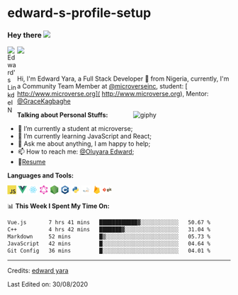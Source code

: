 # edward-s-profile-setup
### Hey there <img src="https://media.giphy.com/media/hvRJCLFzcasrR4ia7z/giphy.gif" width="25px">
<a href="https://www.linkedin.com/in/edward-oluyara-708b88215/">
  <img align="left" alt="Edward's LinkdeIN" width="22px" src="https://cdn.jsdelivr.net/npm/simple-icons@v3/icons/linkedin.svg" />
</a>


![](https://visitor-badge.glitch.me/badge?page_id=oluyaratosin123)

<br />

Hi, I'm Edward Yara, a Full Stack Developer 🚀 from Nigeria, currently, I'm a Community Team Member at [@microverseinc](http://www.microverse.org), student: [ http://www.microverse.org]( http://www.microverse.org), Mentor: [@GraceKagbaghe](https://github.com/gracekabaghe) 


[<img align='right' src="https://media.giphy.com/media/M9gbBd9nbDrOTu1Mqx/giphy.gif" width="220" alt="giphy">](https://t.me/voko_aleksey)


**Talking about Personal Stuffs:**

- 👨 I’m currently a student at microverse;
- 🌱 I’m currently learning JavaScript and React; 
- 💬 Ask me about anything, I am happy to help;
- 📫 How to reach me: [@Oluyara Edward](https://www.linkedin.com/in/edward-oluyara-708b88215/);
- 📝[Resume](https://oluyaratosin123.github.io/Portfolio1/)

**Languages and Tools:**  

<code><img height="20" src="https://raw.githubusercontent.com/github/explore/80688e429a7d4ef2fca1e82350fe8e3517d3494d/topics/javascript/javascript.png"></code>
<code><img height="20" src="https://raw.githubusercontent.com/github/explore/80688e429a7d4ef2fca1e82350fe8e3517d3494d/topics/vue/vue.png"></code>
<code><img height="20" src="https://raw.githubusercontent.com/github/explore/80688e429a7d4ef2fca1e82350fe8e3517d3494d/topics/react/react.png"></code>
<code><img height="20" src="https://raw.githubusercontent.com/github/explore/5c058a388828bb5fde0bcafd4bc867b5bb3f26f3/topics/graphql/graphql.png"></code>
<code><img height="20" src="https://raw.githubusercontent.com/github/explore/80688e429a7d4ef2fca1e82350fe8e3517d3494d/topics/nodejs/nodejs.png"></code>
<code><img height="20" src="https://raw.githubusercontent.com/github/explore/80688e429a7d4ef2fca1e82350fe8e3517d3494d/topics/cpp/cpp.png"></code>
<code><img height="20" src="https://raw.githubusercontent.com/github/explore/80688e429a7d4ef2fca1e82350fe8e3517d3494d/topics/python/python.png"></code>
<code><img height="20" src="https://raw.githubusercontent.com/github/explore/80688e429a7d4ef2fca1e82350fe8e3517d3494d/topics/mysql/mysql.png"></code>
<code><img height="20" src="https://raw.githubusercontent.com/github/explore/80688e429a7d4ef2fca1e82350fe8e3517d3494d/topics/firebase/firebase.png"></code>
<code><img height="20" src="https://raw.githubusercontent.com/github/explore/80688e429a7d4ef2fca1e82350fe8e3517d3494d/topics/git/git.png"></code>

📊 **This Week I Spent My Time On:**
<!--START_SECTION:waka-->
```text
Vue.js       7 hrs 41 mins   ████████████▓░░░░░░░░░░░░   50.67 % 
C++          4 hrs 42 mins   ███████▓░░░░░░░░░░░░░░░░░   31.04 % 
Markdown     52 mins         █▒░░░░░░░░░░░░░░░░░░░░░░░   05.73 % 
JavaScript   42 mins         █░░░░░░░░░░░░░░░░░░░░░░░░   04.64 % 
Git Config   36 mins         █░░░░░░░░░░░░░░░░░░░░░░░░   04.01 % 
```
<!--END_SECTION:waka-->



-----
Credits: [edward yara](https://github.com/oluyaratosin123)

Last Edited on: 30/08/2020

